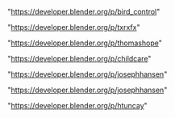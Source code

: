 "https://developer.blender.org/p/bird_control"

"https://developer.blender.org/p/txrxfx"

"https://developer.blender.org/p/thomashope"

"https://developer.blender.org/p/childcare"

"https://developer.blender.org/p/josephhansen"

 
"https://developer.blender.org/p/josephhansen"


"https://developer.blender.org/p/htuncay"


 
